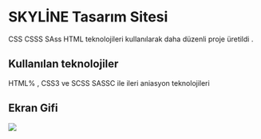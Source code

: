 <h1>SKYLİNE Tasarım Sitesi </h1>
CSS CSSS SAss HTML teknolojileri kullanılarak daha düzenli proje üretildi .

<h2>Kullanılan teknolojiler </h2>

HTML% , CSS3 ve SCSS SASSC ile ileri aniasyon teknolojileri 

<h2>Ekran Gifi</h2>

![](ekranGifi.gif)

